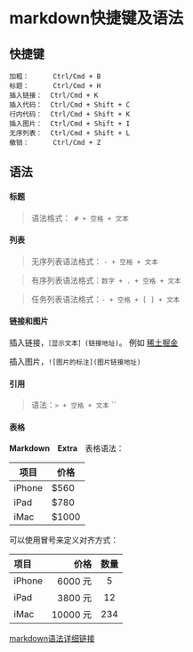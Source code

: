 # markdown快捷键及语法

## 快捷键

```
加粗：      Ctrl/Cmd + B
标题：      Ctrl/Cmd + H
插入链接：  Ctrl/Cmd + K
插入代码：  Ctrl/Cmd + Shift + C
行内代码：  Ctrl/Cmd + Shift + K
插入图片：  Ctrl/Cmd + Shift + I
无序列表：  Ctrl/Cmd + Shift + L
撤销：      Ctrl/Cmd + Z
```

## 语法
#### 标题
> 语法格式：` # + 空格 + 文本`

#### 列表
> 无序列表语法格式： `- + 空格 + 文本`

> 有序列表语法格式：`数字 + . + 空格 + 文本`

> 任务列表语法格式：`- + 空格 + [ ] + 文本`

#### 链接和图片
插入链接，`［显示文本］(链接地址)`。 例如 [稀土掘金](https://gold.xitu.io)

插入图片，`![图片的标注](图片链接地址)`

#### 引用
> 语法：`> + 空格 + 文本`
``

#### 表格
**Markdown　Extra**　表格语法：

项目 | 价格
-------- | ---
iPhone | $560
iPad | $780
iMac | $1000

可以使用冒号来定义对齐方式：

| 项目 | 价格 | 数量 |
| :-------- | --------:| :--: |
| iPhone | 6000 元 | 5 |
| iPad | 3800 元 | 12 |
| iMac | 10000 元 | 234 |

[markdown语法详细链接](https://www.appinn.com/markdown/)